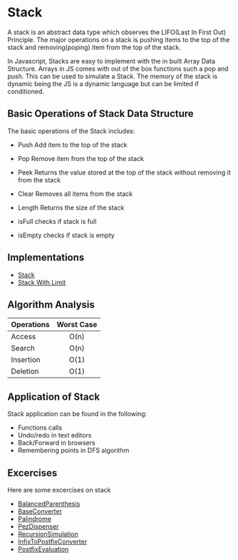 # Stack

A stack is an abstract data type which observes the LIFO(Last In First Out) Principle. The major operations on a stack is pushing items to the top of the stack and removing(poping) item from the top of the stack. 

In Javascript, Stacks are easy to implement with the in built Array Data Structure. Arrays in JS comes with out of the box functions such a pop and push. This can be used to simulate a Stack. The memory of the stack is dynamic being the JS is a dynamic language but can be limited if conditioned.

## Basic Operations of Stack Data Structure
The basic operations of the Stack includes:

- Push
Add item to the top of the stack

- Pop
Remove item from the top of the stack

- Peek
Returns the value stored at the top of the stack without removing it from the stack

- Clear
Removes all items from the stack

- Length
Returns the size of the stack

- isFull
checks if stack is full

- isEmpty
checks if stack is empty

## Implementations
- [Stack](./Stack.js)
- [Stack With Limit](./ClassicStack.js)

## Algorithm Analysis

| Operations     | Worst Case   |
| -------------  |:------------:| 
| Access         | O(n)         | 
| Search         | O(n)         |
| Insertion      | O(1)         |
| Deletion       | O(1)         |

## Application of Stack
Stack application can be found in the following:
- Functions calls
- Undo/redo in text editors
- Back/Forward in browsers
- Remembering points in DFS algorithm

## Excercises
Here are some excercises on stack
- [BalancedParenthesis](./Exercises/BalancedParenthesis.js)
- [BaseConverter](./Exercises/BaseConverter.js)
- [Palindrome](./Exercises/Palindrome.js)
- [PezDispenser](./Exercises/PezDispenser.js)
- [RecursionSimulation](./Exercises/RecursionSimulation.js)
- [InfixToPostfixConverter](./Exercises/InfixToPostfixConverter.js)
- [PostfixEvaluation](./Exercises/PostfixEvaluation.js)
